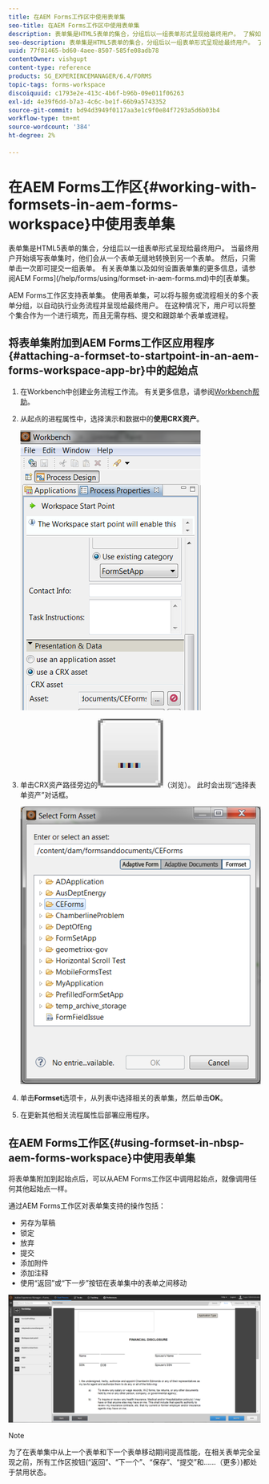 ```yaml
---
title: 在AEM Forms工作区中使用表单集
seo-title: 在AEM Forms工作区中使用表单集
description: 表单集是HTML5表单的集合，分组后以一组表单形式呈现给最终用户。 了解如何在AEM Forms工作区中使用表单集。
seo-description: 表单集是HTML5表单的集合，分组后以一组表单形式呈现给最终用户。 了解如何在AEM Forms工作区中使用表单集。
uuid: 77f81465-bd60-4aee-8507-585fe08adb78
contentOwner: vishgupt
content-type: reference
products: SG_EXPERIENCEMANAGER/6.4/FORMS
topic-tags: forms-workspace
discoiquuid: c1793e2e-413c-4b6f-b96b-09e011f06263
exl-id: 4e39f6dd-b7a3-4c6c-be1f-66b9a5743352
source-git-commit: bd94d3949f0117aa3e1c9f0e84f7293a5d6b03b4
workflow-type: tm+mt
source-wordcount: '384'
ht-degree: 2%

---
```


# 在AEM Forms工作区{#working-with-formsets-in-aem-forms-workspace}中使用表单集

表单集是HTML5表单的集合，分组后以一组表单形式呈现给最终用户。 当最终用户开始填写表单集时，他们会从一个表单无缝地转换到另一个表单。 然后，只需单击一次即可提交一组表单。 有关表单集以及如何设置表单集的更多信息，请参阅AEM Forms](/help/forms/using/formset-in-aem-forms.md)中的[表单集。

AEM Forms工作区支持表单集。 使用表单集，可以将与服务或流程相关的多个表单分组，以自动执行业务流程并呈现给最终用户。 在这种情况下，用户可以将整个集合作为一个进行填充，而且无需存档、提交和跟踪单个表单或进程。

## 将表单集附加到AEM Forms工作区应用程序{#attaching-a-formset-to-startpoint-in-an-aem-forms-workspace-app-br}中的起始点

1. 在Workbench中创建业务流程工作流。 有关更多信息，请参阅[Workbench帮助](https://www.adobe.com/go/learn_aemforms_workbench_63)。
1. 从起点的进程属性中，选择演示和数据中的&#x200B;**使用CRX资产**。

   ![3-1](assets/1-1.png)

1. 单击CRX资产路径旁边的![browse](assets/browse.png)（浏览）。 此时会出现“选择表单资产”对话框。

   ![2](assets/2.png)

1. 单击&#x200B;**Formset**&#x200B;选项卡，从列表中选择相关的表单集，然后单击&#x200B;**OK**。

1. 在更新其他相关流程属性后部署应用程序。

## 在AEM Forms工作区{#using-formset-in-nbsp-aem-forms-workspace}中使用表单集

将表单集附加到起始点后，可以从AEM Forms工作区中调用起始点，就像调用任何其他起始点一样。

通过AEM Forms工作区对表单集支持的操作包括：

* 另存为草稿
* 锁定
* 放弃
* 提交
* 添加附件
* 添加注释
* 使用“返回”或“下一步”按钮在表单集中的表单之间移动

![3-1](assets/3-1.png)

>[!NOTE]
>
>为了在表单集中从上一个表单和下一个表单移动期间提高性能，在相关表单完全呈现之前，所有工作区按钮(“返回”、“下一个”、“保存”、“提交”和……（更多）)都处于禁用状态。
